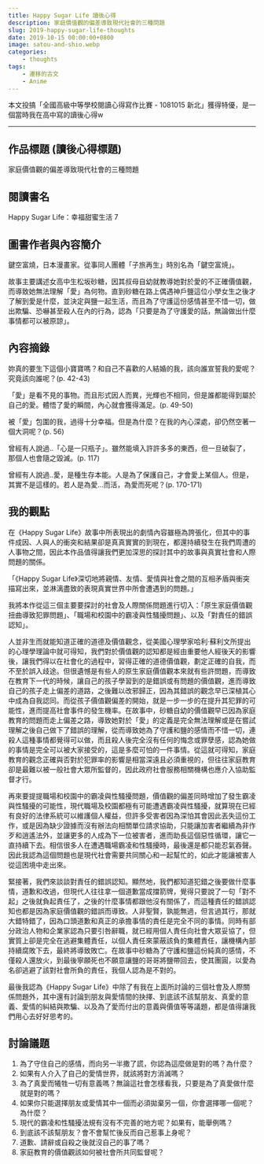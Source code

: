 ```yaml
---
title: Happy Sugar Life 讀後心得
description: 家庭價值觀的偏差導致現代社會的三種問題
slug: 2019-happy-sugar-life-thoughts
date: 2019-10-15 00:00:00+0800
image: satou-and-shio.webp
categories:
    - thoughts
tags:
    - 遷移的古文
    - Anime
---
```


本文投搞「全國高級中等學校閱讀心得寫作比賽 - 1081015 新北」獲得特優，是一個當時我在高中寫的讀後心得w

---

## 作品標題 (讀後心得標題)
家庭價值觀的偏差導致現代社會的三種問題

## 閱讀書名
Happy Sugar Life：幸福甜蜜生活 7

## 圖書作者與內容簡介
鍵空富燒，日本漫畫家。從事同人團體「子旅再生」時別名為「鍵空富焼」。

故事主要講述女高中生松坂砂糖，因其叔母自幼就教導她對於愛的不正確價值觀，而導致她無法理解「愛」為何物。直到砂糖在路上偶遇神戶鹽這位小學女生之後才了解到愛是什麼，並決定與鹽一起生活，而且為了守護這份感情甚至不惜一切，做出欺騙、恐嚇甚至殺人在內的行為，認為「只要是為了守護愛的話，無論做出什麼事情都可以被原諒」。

## 內容摘錄
妳真的要生下這個小寶寶嗎？和自己不喜歡的人結婚的我，該向誰宣誓我的愛呢？究竟該向誰呢？(p. 42-43)

「愛」是看不見的事物。而且形式因人而異，光輝也不相同，但是誰都能得到屬於自己的愛。體悟了愛的瞬間，內心就會獲得滿足。(p. 49-50)

被「愛」包圍的我，過得十分幸福。但是為什麼？在我的內心深處，卻仍然空著一個大洞呢？(p. 56)

曾經有人說過..「心是一只瓶子」。雖然能填入許許多多的東西，但一旦破裂了，那個人也會隨之毀滅。(p. 117)

曾經有人說過..愛，是種生存本能。人是為了保護自己，才會愛上某個人。但是，其實不是這樣的。若人是為愛…而活，為愛而死呢？(p. 170-171)

## 我的觀點
在《Happy Sugar Life》故事中所表現出的劇情內容雖極為誇張化，但其中的事件成因、人與人的衝突和結果卻是真真實實的到現在，都還持續發生在我們周遭的人事物之間，因此本作品值得讓我們更加深思的探討其中的故事與真實社會和人際問題的關係。

「《Happy Sugar Life》深切地將親情、友情、愛情與社會之間的互相矛盾與衝突描寫出來，並淋漓盡致的表現真實世界中所會遭遇到的問題。」

我將本作從這三個主要要探討的社會及人際關係問題進行切入：「原生家庭價值觀扭曲導致犯罪問題」、「職場和校園中的霸凌與性騷擾問題」、以及「對責任的錯誤認知」。

人並非生而就能知道正確的道德及價值觀念，從美國心理學家哈利·蘇利文所提出的心理學理論中就可得知，我們對於價值觀的認知都是經由重要他人經後天的影響後，讓我們得以在社會化的過程中，習得正確的道德價值觀，劃定正確的自我，而不至於誤入歧途。但很遺憾是有些人的原生家庭價值觀本來就有些許問題，而導致在教育下一代的時候，讓自己的孩子學習到的是錯誤或有問題的價值觀，進而導致自己的孩子走上偏差的道路，之後難以改邪歸正，因為其錯誤的觀念早已深植其心中成為自我認同。而從孩子價值觀偏差的開始，就是一步一步的在提升其犯罪的可能性，進而提高社會事件的發生機率。在故事中，砂糖自幼的價值觀早已因為家庭教育的問題而走上偏差之路，導致她對於「愛」的定義是完全無法理解或是在嘗試理解之後自己做下了錯誤的理解，從而導致她為了守護和鹽的感情而不惜一切，連殺人這種事情都覺得可以做，而且殺人後完全沒有任何的悔念或罪孽感，認為她做的事情是完全可以被大家接受的，這是多麼可怕的一件事情。從這就可得知，家庭教育的觀念正確與否對於犯罪率的影響是相當深遠且必須重視的，但往往家庭教育卻是最難以被一般社會大眾所監督的，因此政府社會服務相關機構也應介入協助監督才行。

再來要提提職場和校園中的霸凌與性騷擾問題，價值觀的偏差同時增加了發生霸凌與性騷擾的可能性，現代職場及校園都極有可能遭遇霸凌與性騷擾，就算現在已經有良好的法律系統可以維護個人權益，但許多受害者因為深怕其會因此丟失這份工作，或是因為缺少證據而沒有辦法向相關單位請求協助，只能讓加害者繼續為非作歹和逍遙法外，並讓更多的人成為下一位被害者，進而助長這個惡性循環，讓它一直持續下去。相信很多人在遭遇職場霸凌和性騷擾時，最後還是都只能忍氣吞聲。因此我認為這個問題也是現代社會需要共同關心和一起幫忙的，如此才能讓被害人從這困境中走出來。

緊接著，我們來談談對責任的錯誤認知。顯然地，我們都知道犯錯之後要做什麼事情，道歉和改過，但現代人往往拿一個道歉當成擋箭牌，覺得只要說了一句「對不起」之後就負起責任了，之後的什麼事情都跟他沒有關係了，而這種責任的錯誤認知也都是因為家庭價值觀的錯誤而導致。人非聖賢，孰能無過，但言過其行，那就大錯特錯了，因為口頭道歉和真正的承擔事情的責任是完全不同的事情。同時有部分政治人物和企業家認為只要引咎辭職，就已經用個人責任向社會大眾妥協了，但實質上卻是完全在逃避集體責任，以個人責任來蒙蔽該負的集體責任，讓機構內部持續腐敗下去，最終將導致敗亡。在故事中砂糖為了守護和鹽這份純真的感情，不僅殺人還放火，到最後寧願死也不願意讓鹽的哥哥將鹽帶回去，使其團圓，以愛為名卻逃避了該對社會所負的責任，我個人認為是不對的。

最後我認為《Happy Sugar Life》中除了有我在上面所討論的三個社會及人際關係問題外，其中還有討論到朋友與愛情間的抉擇、到底該不該幫朋友、真愛的意義、愛情的糾結與欺騙、以及為了愛而付出的意義與價值等等議題，都是值得讓我們用心去好好思考的。

## 討論議題
1. 為了守住自己的感情，而向另一半撒了謊，你認為這麼做是對的嗎？為什麼？
2. 如果有人介入了自己的愛情世界，就該將對方消滅嗎？
3. 為了真愛而犧牲一切有意義嗎？無論這社會怎樣看我，只要是為了真愛做什麼就是對的嗎？
4. 如果你只能選擇朋友或愛情其中一個而必須拋棄另一個，你會選擇哪一個呢？為什麼？
5. 現代的霸凌和性騷擾法規有沒有不完善的地方呢？如果有，能舉例嗎？
6. 到底該不該幫朋友？會不會幫忙後反而自己惹事上身呢？
7. 道歉、請辭或自殺之後就沒自己的事了嗎？
8. 家庭教育的價值觀該如何被社會所共同監督呢？
